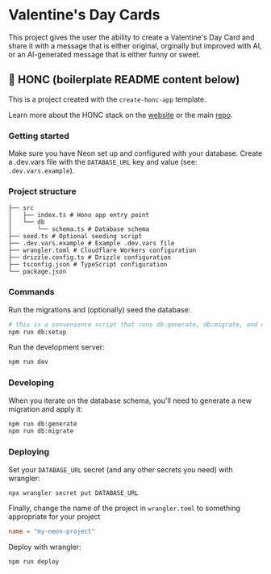 # Valentine's Day Cards

This project gives the user the ability to create a Valentine's Day Card and share it with a message that is either original, orginally but improved with AI, or an AI-generated message that is either funny or sweet. 
## 🪿 HONC (boilerplate README content below)

This is a project created with the `create-honc-app` template.

Learn more about the HONC stack on the [website](https://honc.dev) or the main [repo](https://github.com/fiberplane/create-honc-app).

### Getting started

Make sure you have Neon set up and configured with your database. Create a .dev.vars file with the `DATABASE_URL` key and value (see: `.dev.vars.example`).

### Project structure

```#
├── src
│   ├── index.ts # Hono app entry point
│   └── db
│       └── schema.ts # Database schema
├── seed.ts # Optional seeding script
├── .dev.vars.example # Example .dev.vars file
├── wrangler.toml # Cloudflare Workers configuration
├── drizzle.config.ts # Drizzle configuration
├── tsconfig.json # TypeScript configuration
└── package.json
```

### Commands

Run the migrations and (optionally) seed the database:

```sh
# this is a convenience script that runs db:generate, db:migrate, and db:seed
npm run db:setup
```

Run the development server:

```sh
npm run dev
```

### Developing

When you iterate on the database schema, you'll need to generate a new migration and apply it:

```sh
npm run db:generate
npm run db:migrate
```

### Deploying

Set your `DATABASE_URL` secret (and any other secrets you need) with wrangler:

```sh
npx wrangler secret put DATABASE_URL
```

Finally, change the name of the project in `wrangler.toml` to something appropriate for your project

```toml
name = "my-neon-project"
```

Deploy with wrangler:

```sh
npm run deploy
```